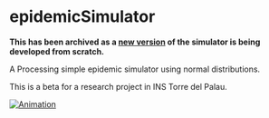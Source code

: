 # epidemicSimulator
**This has been archived as a [new version](https://github.com/TdR-eSYM/epidemicSimulatorV2) of the simulator is being developed from scratch.**

A Processing simple epidemic simulator using normal distributions.

This is a beta for a research project in INS Torre del Palau.

[![Animation](https://github.com/plopez01/epidemicSimulator/blob/main/Animation.gif)](https://github.com/plopez01/epidemicSimulator/blob/main/Animation.gif)
